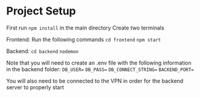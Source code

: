 # Project Setup

First run `npm install` in the main directory
Create two terminals

Frontend:
Run the following commands
`cd frontend`
`npm start`

Backend:
`cd backend`
`nodemon`

Note that you will need to create an .env file with the following information in the backend folder:
`DB_USER=`
`DB_PASS=`
`DB_CONNECT_STRING=`
`BACKEND_PORT=`

You will also need to be connected to the VPN in order for the backend server to properly start
